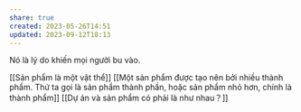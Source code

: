 ```yaml
---
share: true
created: 2023-05-26T14:51
updated: 2023-09-12T18:13
---
```

Nó là lý do khiến mọi người bu vào. 

[[Sản phẩm là một vật thể]]
[[Một sản phẩm được tạo nên bởi nhiều thành phẩm. Thứ ta gọi là sản phẩm thành phần, hoặc sản phẩm nhỏ hơn, chính là thành phẩm]]
[[Dự án và sản phẩm có phải là như nhau？]]
